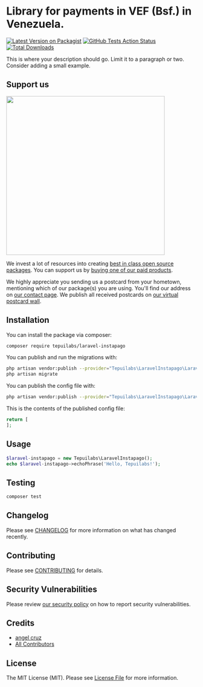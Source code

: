 # Library for payments in VEF (Bsf.) in Venezuela.

[![Latest Version on Packagist](https://img.shields.io/packagist/v/tepuilabs/laravel-instapago.svg?style=flat-square)](https://packagist.org/packages/tepuilabs/laravel-instapago)
[![GitHub Tests Action Status](https://img.shields.io/github/workflow/status/tepuilabs/laravel-instapago/run-tests?label=tests)](https://github.com/tepuilabs/laravel-instapago/actions?query=workflow%3ATests+branch%3Amaster)
[![Total Downloads](https://img.shields.io/packagist/dt/tepuilabs/laravel-instapago.svg?style=flat-square)](https://packagist.org/packages/tepuilabs/laravel-instapago)


This is where your description should go. Limit it to a paragraph or two. Consider adding a small example.

## Support us

[<img src="https://github-ads.s3.eu-central-1.amazonaws.com/package-laravel-instapago-laravel.jpg?t=1" width="419px" />](https://spatie.be/github-ad-click/package-laravel-instapago-laravel)

We invest a lot of resources into creating [best in class open source packages](https://spatie.be/open-source). You can support us by [buying one of our paid products](https://spatie.be/open-source/support-us).

We highly appreciate you sending us a postcard from your hometown, mentioning which of our package(s) you are using. You'll find our address on [our contact page](https://spatie.be/about-us). We publish all received postcards on [our virtual postcard wall](https://spatie.be/open-source/postcards).

## Installation

You can install the package via composer:

```bash
composer require tepuilabs/laravel-instapago
```

You can publish and run the migrations with:

```bash
php artisan vendor:publish --provider="Tepuilabs\LaravelInstapago\LaravelInstapagoServiceProvider" --tag="migrations"
php artisan migrate
```

You can publish the config file with:
```bash
php artisan vendor:publish --provider="Tepuilabs\LaravelInstapago\LaravelInstapagoServiceProvider" --tag="config"
```

This is the contents of the published config file:

```php
return [
];
```

## Usage

```php
$laravel-instapago = new Tepuilabs\LaravelInstapago();
echo $laravel-instapago->echoPhrase('Hello, Tepuilabs!');
```

## Testing

```bash
composer test
```

## Changelog

Please see [CHANGELOG](CHANGELOG.md) for more information on what has changed recently.

## Contributing

Please see [CONTRIBUTING](.github/CONTRIBUTING.md) for details.

## Security Vulnerabilities

Please review [our security policy](../../security/policy) on how to report security vulnerabilities.

## Credits

- [angel cruz](https://github.com/abr4xas)
- [All Contributors](../../contributors)

## License

The MIT License (MIT). Please see [License File](LICENSE.md) for more information.
